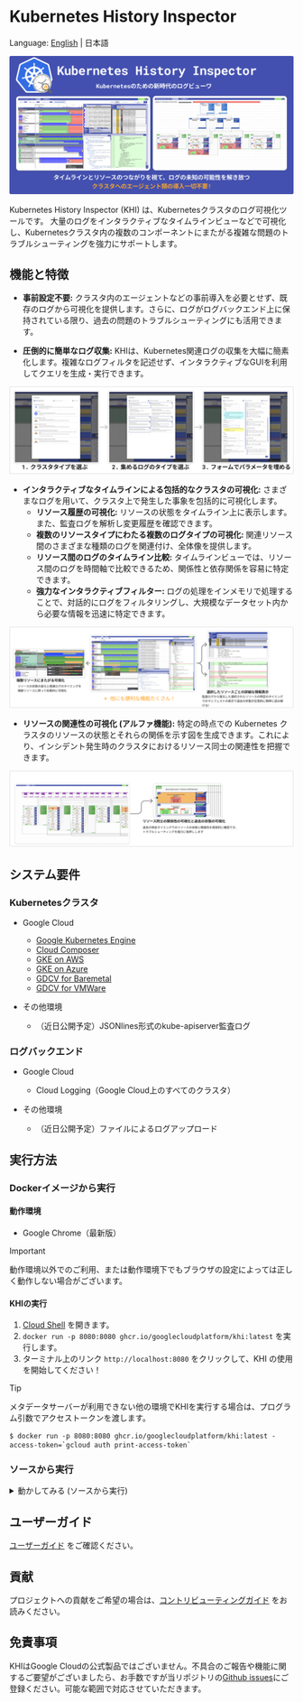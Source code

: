 # Kubernetes History Inspector

Language: [English](./README.md) | 日本語

![ヘッダー](./docs/ja/images/header.png)

Kubernetes History Inspector (KHI) は、Kubernetesクラスタのログ可視化ツールです。
大量のログをインタラクティブなタイムラインビューなどで可視化し、Kubernetesクラスタ内の複数のコンポーネントにまたがる複雑な問題のトラブルシューティングを強力にサポートします。

## 機能と特徴

- **事前設定不要:** クラスタ内のエージェントなどの事前導入を必要とせず、既存のログから可視化を提供します。さらに、ログがログバックエンド上に保持されている限り、過去の問題のトラブルシューティングにも活用できます。

- **圧倒的に簡単なログ収集:** KHIは、Kubernetes関連ログの収集を大幅に簡素化します。複雑なログフィルタを記述せず、インタラクティブなGUIを利用してクエリを生成・実行できます。

![機能: ログ収集のための迅速かつ簡単なステップ](./docs/ja/images/feature-query.png)

- **インタラクティブなタイムラインによる包括的なクラスタの可視化:** さまざまなログを用いて、クラスタ上で発生した事象を包括的に可視化します。
  - **リソース履歴の可視化:** リソースの状態をタイムライン上に表示します。また、監査ログを解析し変更履歴を確認できます。
  - **複数のリソースタイプにわたる複数のログタイプの可視化:** 関連リソース間のさまざまな種類のログを関連付け、全体像を提供します。
  - **リソース間のログのタイムライン比較:** タイムラインビューでは、リソース間のログを時間軸で比較できるため、関係性と依存関係を容易に特定できます。
  - **強力なインタラクティブフィルター:** ログの処理をインメモリで処理することで、対話的にログをフィルタリングし、大規模なデータセット内から必要な情報を迅速に特定できます。

![機能: タイムラインビュー](./docs/ja/images/feature-timeline.png)

- **リソースの関連性の可視化 (アルファ機能):** 特定の時点での Kubernetes クラスタのリソースの状態とそれらの関係を示す図を生成できます。これにより、インシデント発生時のクラスタにおけるリソース同士の関連性を把握できます。

![機能: リソース図](./docs/ja/images/feature-diagram.png)

## システム要件

### Kubernetesクラスタ

- Google Cloud
  - [Google Kubernetes Engine](https://cloud.google.com/kubernetes-engine/docs/concepts/kubernetes-engine-overview)
  - [Cloud Composer](https://cloud.google.com/composer/docs/composer-3/composer-overview)
  - [GKE on AWS](https://cloud.google.com/kubernetes-engine/multi-cloud/docs/aws/concepts/architecture)
  - [GKE on Azure](https://cloud.google.com/kubernetes-engine/multi-cloud/docs/azure/concepts/architecture)
  - [GDCV for Baremetal](https://cloud.google.com/kubernetes-engine/distributed-cloud/bare-metal/docs/concepts/about-bare-metal)
  - [GDCV for VMWare](https://cloud.google.com/kubernetes-engine/distributed-cloud/vmware/docs/overview)

- その他環境
  - （近日公開予定）JSONlines形式のkube-apiserver監査ログ

### ログバックエンド

- Google Cloud
  - Cloud Logging（Google Cloud上のすべてのクラスタ）

- その他環境
  - （近日公開予定）ファイルによるログアップロード

## 実行方法
### Dockerイメージから実行
#### 動作環境
- Google Chrome（最新版）

> [!IMPORTANT]
> 動作環境以外でのご利用、または動作環境下でもブラウザの設定によっては正しく動作しない場合がございます。

#### KHIの実行

1. [Cloud Shell](https://shell.cloud.google.com) を開きます。
2. `docker run -p 8080:8080 ghcr.io/googlecloudplatform/khi:latest` を実行します。
3. ターミナル上のリンク `http://localhost:8080` をクリックして、KHI の使用を開始してください！

> [!TIP]
> メタデータサーバーが利用できない他の環境でKHIを実行する場合は、プログラム引数でアクセストークンを渡します。
>
> ```
> $ docker run -p 8080:8080 ghcr.io/googlecloudplatform/khi:latest -access-token=`gcloud auth print-access-token`
> ```

### ソースから実行

<details>
<summary>動かしてみる (ソースから実行)</summary>

#### 動作環境
- Go 1.23.*
- Node.js環境 18.19.*
- [`gcloud` CLI](https://cloud.google.com/sdk/docs/install)
- Google Chrome (最新版)

#### 環境構築
1. このリポジトリをダウンロードまたはクローンします。  
  例: `git clone https://github.com/GoogleCloudPlatform/khi.git`
2. プロジェクトルートに移動します。  
  例: `cd khi`
3. プロジェクトルートから `cd ./web && npm install` を実行します。

#### KHIの実行
1. [`gcloud` で認証します。](https://cloud.google.com/docs/authentication/gcloud)  
  例: ユーザーアカウントの認証情報を使用する場合は、`gcloud auth login` を実行します。
2. プロジェクトルートから `make build-web && KHI_FRONTEND_ASSET_FOLDER=./dist go run cmd/kubernetes-history-inspector/main.go` を実行します。  
  `localhost:8080` を開き、KHIの使用を開始してください！

</details>

## ユーザーガイド

[ユーザーガイド](./docs/ja/user-guide.md) をご確認ください。

## 貢献

プロジェクトへの貢献をご希望の場合は、[コントリビューティングガイド](./docs/contributing.md) をお読みください。

## 免責事項

KHIはGoogle Cloudの公式製品ではございません。不具合のご報告や機能に関するご要望がございましたら、お手数ですが当リポジトリの[Github issues](https://github.com/GoogleCloudPlatform/khi/issues/new?template=Blank+issue)にご登録ください。可能な範囲で対応させていただきます。
